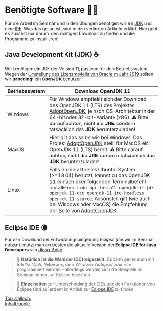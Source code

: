 # Benötigte Software :woman_technologist:

Für die Arbeit im Seminar und in den Übungen benötigen wir ein [JDK](Die-Programmiersprache-Java.md#jdk) und eine [IDE](Eclipse-IDE.md#was-ist-eine-ide). Was das genau ist, wird in den verlinkten Artikeln erklärt. Hier geht es zunähst nur darum, den richtigen Download zu finden und die Programme zu installieren!


## Java Development Kit (JDK) :coffee:

Wir benötigen ein JDK der Version 11, passend für dein Betriebssystem. Wegen der [Umstellung des Lizenzmodells von Oracle im Jahr 2019](https://www.oracle.com/technetwork/java/javase/overview/oracle-jdk-faqs.html) sollten wir **unbedingt** ein **OpenJDK** benutzen:

| Betriebssystem | Download OpenJDK 11 |
| --- | --- |
| Windows | Für Windows empfiehlt sich der Download des OpenJDK 11 (LTS) des Projektes [AdoptOpenJDK](https://adoptopenjdk.net), je nach OS-Architektur in der 64-bit oder 32-bit-Variante (x86). :warning: Bitte darauf achten, nicht die **JRE**, sondern tatsächlich das **JDK** herunterzuladen! |
| MacOS | Hier gilt das selbe wie bei Windows: Das Projekt [AdoptOpenJDK](https://adoptopenjdk.net) stellt für MacOS ein OpenJDK 11 (LTS) bereit. :warning: Bitte darauf achten, nicht die **JRE**, sondern tatsächlich das **JDK** herunterzuladen! |
| Linux | Falls du ein aktuelles Ubuntu-System (>=18.04) benutzt, kannst du das OpenJDK 11 einfach über folgenden Terminalbefehl installieren: `sudo apt install openjdk-11-jdk openjdk-11-doc openjdk-11-jre-headless openjdk-11-source`. Ansonsten gilt (wie auch bei Windows oder MacOS) die Empfehlung der Seite von [AdoptOpenJDK](https://adoptopenjdk.net) |


## Eclipse IDE :waning_crescent_moon:

Für den Download der Entwicklungsumgebung _Eclipse_ (die wir im Seminar nutzen) enutzt man am besten die aktuelle Version der **Eclipse IDE for Java Developers** von [dieser Seite](https://www.eclipse.org/downloads/packages/).

> :speech_balloon: **Natürlich ist die Wahl der IDE freigestellt.** Es kann gerne auch mit _IntelliJ IDEA_, _Netbeans_, dem _Windows Notepad_ oder _vim_ programmiert werden - allerdings werden sich die Beispiele im Seminar immer auf Eclipse beziehen.

> :speech_balloon: **Einzelheiten** zur Unterscheidung der IDEs und den Funktionen von Eclipse sind außerdem im Artikel zur [Eclipse IDE](Eclipse-IDE.md) zu finden!






<!-- Dieses HTML-Snippet sollte am Ende jeder Seite stehen! -->
<div class="top-link">
    <a href="#" title="Zum Anfang scrollen!">Top :balloon:</a>
    <br/>
    <a href="https://dh-cologne.github.io/java-wegweiser" title="Zurück zur Übersicht!">Inhalt :book:</a>
</div>